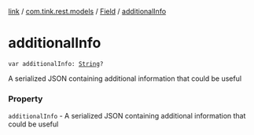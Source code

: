 [link](../../index.md) / [com.tink.rest.models](../index.md) / [Field](index.md) / [additionalInfo](./additional-info.md)

# additionalInfo

`var additionalInfo: `[`String`](https://kotlinlang.org/api/latest/jvm/stdlib/kotlin/-string/index.html)`?`

A serialized JSON containing additional information that could be useful

### Property

`additionalInfo` - A serialized JSON containing additional information that could be useful